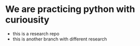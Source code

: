 # We are practicing python with curiousity

- this is a research repo
- this is another branch with different research
